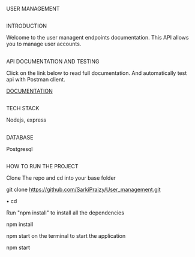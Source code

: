 USER MANAGEMENT

##

INTRODUCTION

Welcome to the user managent endpoints documentation. This API allows you to manage user accounts.

##

API DOCUMENTATION AND TESTING

Click on the link below to read full documentation. And automatically test api with Postman client.

[DOCUMENTATION](https://documenter.getpostman.com/view/30061272/2sAXxWYULJ)

##

TECH STACK

Nodejs, express

##

DATABASE

Postgresql

##

HOW TO RUN THE PROJECT

Clone The repo and cd into your base folder

git clone https://github.com/SarkiPraizy/User_management.git

• cd <base folder>

Run "npm install" to install all the dependencies

npm install

npm start on the terminal to start the application

npm start
